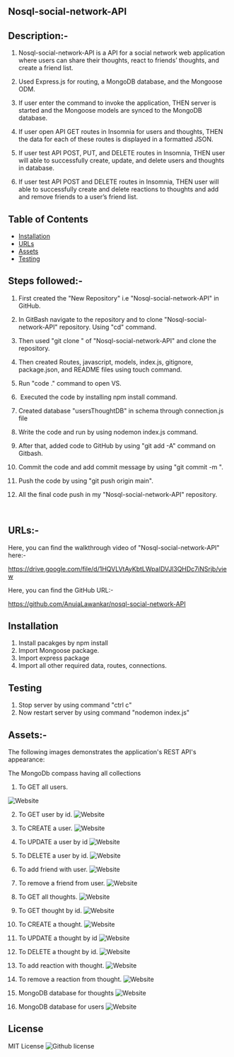## Nosql-social-network-API


## Description:-

1.  Nosql-social-network-API is a API for a social network web application where users can share their thoughts, react to friends’ thoughts, and create a friend list.

2. Used Express.js for routing, a MongoDB database, and the Mongoose ODM.

3. If user enter the command to invoke the application,
THEN server is started and the Mongoose models are synced to the MongoDB database.

4. If user open API GET routes in Insomnia for users and thoughts,
THEN the data for each of these routes is displayed in a formatted JSON.

5. If user test API POST, PUT, and DELETE routes in Insomnia,
THEN user will able to successfully create, update, and delete users and thoughts in database.

6. If user test API POST and DELETE routes in Insomnia,
THEN user will able to successfully create and delete reactions to thoughts and add and remove friends to a user’s friend list.

## Table of Contents

 *  [Installation](#installation)
 *  [URLs](#URLs)
 *  [Assets](#Assets)
 *  [Testing](#testing)



## Steps followed:-

1. First created the "New Repository" i.e "Nosql-social-network-API" in GitHub.

2. In GitBash  navigate to the repository and  to clone "Nosql-social-network-API" repository. Using "cd" command.

3. Then used "git clone <ssh key>" of "Nosql-social-network-API" and clone the repository.

4. Then  created Routes, javascript, models, index.js, gitignore, package.json, and README files using touch command.

5. Run "code ." command to open VS.

6.  Executed the code by installing npm install command.

7. Created  database "usersThoughtDB" in schema through connection.js file

8. Write the code and run by using nodemon index.js command. 

9. After that, added code to GitHub by using "git add -A" command on Gitbash. 

10. Commit the code and add commit message by using "git commit -m <message>".

11. Push the code by using "git push origin main".

12. All the final code push in my "Nosql-social-network-API" repository.


 

## URLs:-
Here, you can find the walkthrough video of "Nosql-social-network-API" here:- 

https://drive.google.com/file/d/1HQVLVtAyKbtLWpaIDVJl3QHDc7iNSrjb/view



Here, you can find the GitHub URL:-

https://github.com/AnujaLawankar/nosql-social-network-API


## Installation

1. Install pacakges by npm install
2. Import Mongoose package.
3. Import express package
4. Import all other required data, routes, connections.



## Testing

1. Stop server by using command "ctrl c"
2. Now restart server by using command "nodemon index.js"



## Assets:-

The following images demonstrates the application's REST API's appearance:

The MongoDb compass having all collections

1. To GET all users.

![Website](./assets/images/screeenshot1.png)


2. To GET user by id.
![Website](./assets/images/screeenshot2.png)

3. To CREATE a user.
![Website](./assets/images/screeenshot3.png)

4. To UPDATE a user by id
![Website](./assets/images/screeenshot4.png)

5. To DELETE a user by id.
![Website](./assets/images/screeenshot5.png)


6. To add friend with user.
![Website](./assets/images/screeenshot13.png)

7. To remove a friend from user.
![Website](./assets/images/screeenshot14.png)

8. To GET all thoughts.
![Website](./assets/images/screeenshot6.png)

9. To GET thought by id.
![Website](./assets/images/screeenshot7.png)

10. To CREATE a thought.
![Website](./assets/images/screeenshot8.png)

11. To UPDATE a thought by id
![Website](./assets/images/screeenshot9.png)

12. To DELETE a thought by id.
![Website](./assets/images/screeenshot10.png)

13. To add reaction with thought.
![Website](./assets/images/screeenshot11.png)

14. To remove a reaction from thought.
![Website](./assets/images/screeenshot12.png)

15. MongoDB database for thoughts
![Website](./assets/images/screeenshotdb1.png)

16. MongoDB database for users
![Website](./assets/images/screeenshotdb2.png)


## License

 MIT  License  ![Github license](https://img.shields.io/badge/license-MIT-blue.svg)